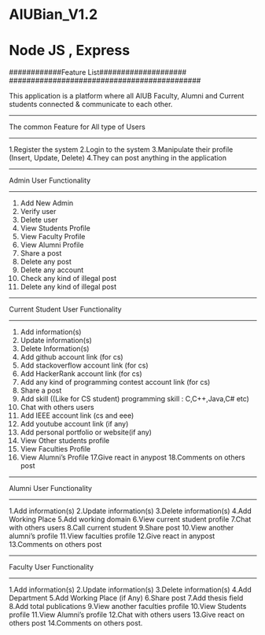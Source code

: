 # AIUBian_V1.2
Node JS , Express 
===========================================
############Feature List####################
############################################

This application is a platform where all AIUB Faculty, Alumni and Current students connected & communicate to each other. 
*****************************************
The common Feature for All type of Users
*****************************************

1.Register the system
2.Login to the system
3.Manipulate their profile (Insert, Update, Delete)
4.They can post anything in the application

*************************
Admin User Functionality 
*************************

1. Add New Admin
2. Verify user
3. Delete user
4. View Students Profile
5. View Faculty Profile
6. View Alumni Profile
7. Share a post
8. Delete any post
9. Delete any account
10. Check any kind of illegal post
11. Delete any kind of illegal post

**********************************
Current Student User Functionality
**********************************

1. Add information(s)
2. Update information(s)
3. Delete Information(s)
4. Add github account link (for cs)
5. Add stackoverflow account link (for cs)
6. Add HackerRank account link (for cs)
7. Add any kind of programming contest account link (for cs)
8. Share a post
9. Add skill ((Like for CS student) programming skill : C,C++,Java,C# etc)
10. Chat with others users
11. Add IEEE account link (cs and eee)
12. Add youtube account link (if any)
13. Add personal portfolio or website(if any)
14. View Other students profile
15. View Faculties Profile
16. View Alumni’s Profile
17.Give react in anypost
18.Comments on others post

***************************
Alumni User Functionality
***************************

1.Add information(s)
2.Update  information(s)
3.Delete information(s)
4.Add Working Place
5.Add working domain
6.View current student profile
7.Chat with others users
8.Call current student 
9.Share post
10.View another alumni’s profile
11.View faculties profile
12.Give react in anypost
13.Comments on others post

***************************
Faculty User Functionality
***************************
1.Add information(s)
2.Update  information(s)
3.Delete information(s)
4.Add Department
5.Add Working Place (if Any)
6.Share post
7.Add thesis field
8.Add total publications
9.View another faculties profile
10.View Students profile
11.View Alumni’s profile
12.Chat with others users
13.Give react on others post
14.Comments on others post.

